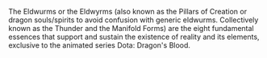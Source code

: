 
The Eldwurms or the Eldwyrms (also known as the Pillars of Creation or dragon souls/spirits to avoid confusion with generic eldwurms. Collectively known as the Thunder and the Manifold Forms) are the eight fundamental essences that support and sustain the existence of reality and its elements, exclusive to the animated series Dota: Dragon's Blood.

